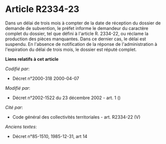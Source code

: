 # Article R2334-23

Dans un délai de trois mois à compter de la date de réception du dossier de demande de subvention, le préfet informe le
demandeur du caractère complet du dossier, tel que défini à l'article R. 2334-22, ou réclame la production des pièces
manquantes. Dans ce dernier cas, le délai est suspendu. En l'absence de notification de la réponse de l'administration à
l'expiration du délai de trois mois, le dossier est réputé complet.

**Liens relatifs à cet article**

_Codifié par_:

  - Décret n°2000-318 2000-04-07

_Modifié par_:

  - Décret n°2002-1522 du 23 décembre 2002 - art. 1 ()

_Cité par_:

  - Code général des collectivités territoriales - art. R2334-22 (V)

_Anciens textes_:

  - Décret n°85-1510, 1985-12-31, art 14
